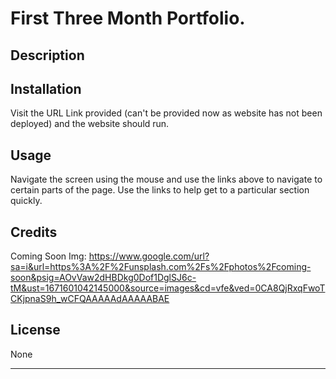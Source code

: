 # First Three Month Portfolio.

## Description



## Installation

Visit the URL Link provided (can't be provided now as website has not been deployed) and the website should run.

## Usage

Navigate the screen using the mouse and use the links above to navigate to certain parts of the page. Use the links to help get to a particular section quickly.

## Credits
Coming Soon Img: https://www.google.com/url?sa=i&url=https%3A%2F%2Funsplash.com%2Fs%2Fphotos%2Fcoming-soon&psig=AOvVaw2dHBDkg0Dof1DglSJ6c-tM&ust=1671601042145000&source=images&cd=vfe&ved=0CA8QjRxqFwoTCKjpnaS9h_wCFQAAAAAdAAAAABAE


## License

None

---
